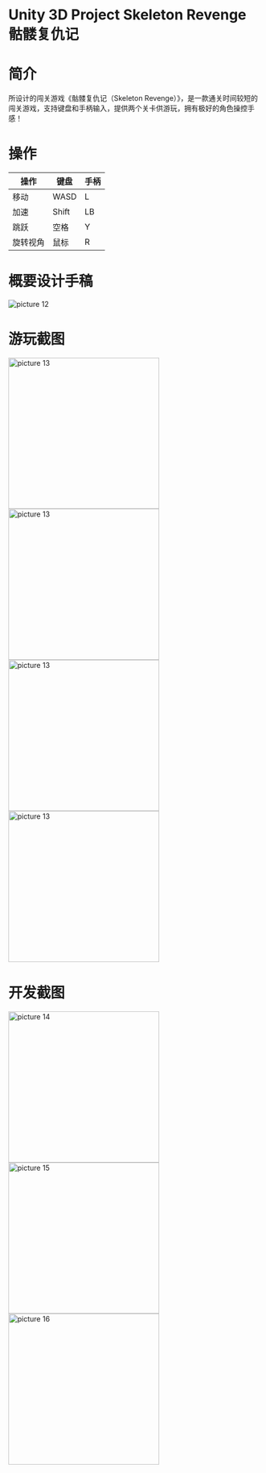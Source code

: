 #  Unity 3D Project Skeleton Revenge 骷髅复仇记
# 简介
所设计的闯关游戏《骷髅复仇记（Skeleton Revenge）》，是一款通关时间较短的闯关游戏，支持键盘和手柄输入，提供两个关卡供游玩，拥有极好的角色操控手感！
# 操作
操作|	键盘|	手柄|
-|-|-|
移动|	WASD|	L|
加速|	Shift|	LB|
跳跃	|空格|	Y
旋转视角|鼠标|	R

# 概要设计手稿
<img alt="picture 12" src="https://cdn.jsdelivr.net/gh/LeonYew-SWPU/FileTem@main/imgs/f685400d52466e85399bc1050505fd30027efbc2192cff51775a22cce7be5ef2.jpg" />  

# 游玩截图

<img alt="picture 13" src="https://cdn.jsdelivr.net/gh/LeonYew-SWPU/FileTem@main/imgs/2024/01/20240111-233236.gif"  width = 300/>  <img alt="picture 13" src="https://cdn.jsdelivr.net/gh/LeonYew-SWPU/FileTem@main/imgs/2024/01/20240112-104355.gif"  width = 300/>  <img alt="picture 13" src="https://cdn.jsdelivr.net/gh/LeonYew-SWPU/FileTem@main/imgs/2024/01/20240112-030657.gif"  width = 300/> <img alt="picture 13" src="https://cdn.jsdelivr.net/gh/LeonYew-SWPU/FileTem@main/imgs/2024/01/20240111-175607.gif"  width = 300/>

# 开发截图

<img alt="picture 14" src="https://cdn.jsdelivr.net/gh/LeonYew-SWPU/FileTem@main/imgs/855d5908e1f7dfba190a8c9677133bfcb9cb202cad5733731a4089330d4de2b1.jpg" width = 300 />  <img alt="picture 15" src="https://cdn.jsdelivr.net/gh/LeonYew-SWPU/FileTem@main/imgs/cee37bbfe5a2dbb2db53bcdde0784233f4486dad633927a02bc2d8c42995cbe2.jpg" width = 300 />  <img alt="picture 16" src="https://cdn.jsdelivr.net/gh/LeonYew-SWPU/FileTem@main/imgs/318e0ab9028c6b49dd0d5fb6b474650ef30bfc186534f490e2a3c6947ca3e863.jpg" width="300" />  


